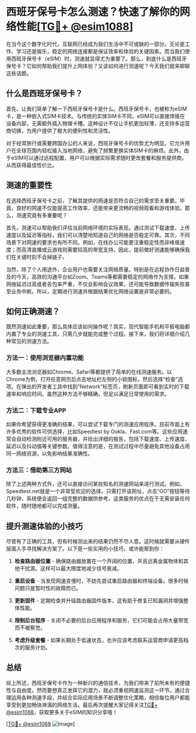 # 西班牙保号卡怎么测速？快速了解你的网络性能[[TG💪+ @esim1088](https://t.me/s/esim1088)]

在当今这个数字化时代，互联网已经成为我们生活中不可或缺的一部分。无论是工作、学习还是娱乐，稳定的网络连接都是保证效率和体验的关键因素。而当我们使用西班牙保号卡（eSIM）时，测速就显得尤为重要了。那么，到底什么是西班牙保号卡？它如何帮助我们提升上网体验？又该如何进行测速呢？今天我们就来聊聊这些话题。

## 什么是西班牙保号卡？

首先，让我们简单了解一下西班牙保号卡是什么。西班牙保号卡，也被称为eSIM卡，是一种嵌入式SIM卡技术。与传统的实体SIM卡不同，eSIM可以直接焊接在设备内部，无需额外插入物理卡槽。这种设计不仅让手机更加轻薄，还支持多运营商切换，为用户提供了极大的便利性和灵活性。

对于经常旅行或需要跨国办公的人来说，西班牙保号卡的优势尤为明显。它允许用户在全球范围内轻松接入当地网络，避免了频繁更换实体SIM卡的麻烦。此外，由于eSIM可以通过远程配置，用户可以根据实际需求随时更改套餐和服务提供商，从而获得最佳性价比。

## 测速的重要性

在选择西班牙保号卡之前，了解其提供的网速是否符合自己的需求至关重要。毕竟，良好的网速不仅能提高工作效率，还能带来更流畅的视频观看和游戏体验。那么，测速究竟有多重要呢？

首先，测速可以帮助我们评估当前网络环境的实际表现。通过测试下载速度、上传速度以及延迟等指标，我们可以清楚地知道自己的网络是否稳定可靠。其次，不同场景下对网速的要求也有所不同。例如，在线办公可能更注重稳定性而非峰值速度；而高清直播或云游戏则需要较高的带宽支持。因此，提前做好测速能够确保我们在关键时刻不会掉链子。

当然，除了个人用途外，企业用户也需要关注网络质量。特别是在远程协作日益普及的今天，高效的沟通平台如Zoom、Teams等都需要稳定的网络作为支撑。如果网络延迟过高或者丢包率严重，不仅会影响会议效果，还可能导致数据传输失败甚至业务中断。所以，定期进行测速并根据结果优化网络设置是非常必要的。

## 如何正确测速？

既然测速如此重要，那么具体应该如何操作呢？其实，现代智能手机和平板电脑都内置了专业的测速工具，只需几步就能完成整个过程。接下来，我们将详细介绍几种常见的测速方法。

### 方法一：使用浏览器内置功能

大多数主流浏览器如Chrome、Safari等都提供了简单的在线测速服务。以Chrome为例，打开任意网页后点击地址栏左侧的小锁图标，然后选择“检查”选项。在弹出的开发者工具中找到“Network”标签页，刷新页面即可看到实时的下载速率和响应时间。虽然这种方法不够精确，但足以满足日常使用的需求。

### 方法二：下载专业APP

如果你希望获得更准确的结果，可以尝试下载专门的测速应用程序。目前市面上有许多优秀的软件可供选择，比如Speedtest by Ookla、Fast.com等。这些应用通常会自动检测附近可用的服务器，并给出详细的报告，包括下载速度、上传速度、延迟以及抖动值等关键参数。值得注意的是，在测试过程中尽量避免其他设备占用同一网络资源，以免影响结果准确性。

### 方法三：借助第三方网站

除了上述两种方式外，还可以直接访问某些知名的测速网站来进行测试。例如，Speedtest.net就是一个非常受欢迎的选择。只需打开该网址，点击“GO”按钮等待几秒钟，系统便会返回一组完整的数据供参考。这类服务的优点在于无需安装任何软件，随时随地都可以完成测量。

## 提升测速体验的小技巧

尽管有了正确的工具，但有时候测出来的结果仍然不尽人意。这时候就需要从硬件层面入手寻找解决方案了。以下是一些实用的小技巧，或许能帮到你：

1. **检查路由器位置** - 确保路由器放置在一个开阔的位置，并且远离金属物体和其他干扰源。这样可以最大限度地减少信号衰减。
   
2. **重启设备** - 当发现网速变慢时，不妨先尝试重启路由器和终端设备。很多时候问题只是暂时性的故障而已。

3. **更新固件** - 定期检查并升级路由器固件版本，这有助于修复已知漏洞并增强整体性能。

4. **限制后台程序** - 关闭不必要的后台应用程序和服务，它们可能会占用大量带宽而不被察觉。

5. **考虑升级套餐** - 如果长期处于低速状态，也许应该考虑联系运营商申请更高档次的服务计划。

## 总结

综上所述，西班牙保号卡作为一种新兴的通信技术，为我们带来了前所未有的便捷性与自由度。然而要想真正发挥它的潜力，就必须重视网速监测这一环节。通过合理运用各种测速手段，并结合实际应用场景不断调整优化策略，相信每位用户都能享受到更加畅快淋漓的网络生活。最后再次提醒大家记得关注[TG💪+ @esim1088](https://t.me/s/esim1088)，获取更多关于eSIM的知识分享哦！

[[TG💪+ @esim1088](https://t.me/s/esim1088) ![Image](https://i.postimg.cc/4NQfJmqS/Snipaste-2025-05-13-00-14-12.png)]